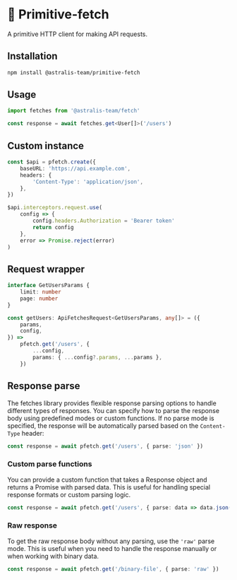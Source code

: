 # 🔮 Primitive-fetch

A primitive HTTP client for making API requests.

## Installation

```bash
npm install @astralis-team/primitive-fetch
```

## Usage

```typescript
import fetches from '@astralis-team/fetch'

const response = await fetches.get<User[]>('/users')
```

## Custom instance

```typescript
const $api = pfetch.create({
	baseURL: 'https://api.example.com',
	headers: {
		'Content-Type': 'application/json',
	},
})

$api.interceptors.request.use(
	config => {
		config.headers.Authorization = 'Bearer token'
		return config
	},
	error => Promise.reject(error)
)
```

## Request wrapper

```typescript
interface GetUsersParams {
	limit: number
	page: number
}

const getUsers: ApiFetchesRequest<GetUsersParams, any[]> = ({
	params,
	config,
}) =>
	pfetch.get('/users', {
		...config,
		params: { ...config?.params, ...params },
	})
```

## Response parse

The fetches library provides flexible response parsing options to handle different types of responses. You can specify how to parse the response body using predefined modes or custom functions. If no parse mode is specified, the response will be automatically parsed based on the `Content-Type` header:

```typescript
const response = await pfetch.get('/users', { parse: 'json' })
```

### Custom parse functions

You can provide a custom function that takes a Response object and returns a Promise with parsed data. This is useful for handling special response formats or custom parsing logic.

```typescript
const response = await pfetch.get('/users', { parse: data => data.json() })
```

### Raw response

To get the raw response body without any parsing, use the `'raw'` parse mode. This is useful when you need to handle the response manually or when working with binary data.

```typescript
const response = await pfetch.get('/binary-file', { parse: 'raw' })
```
